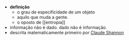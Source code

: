 ---
---

- **definição**
	- o grau de especificidade de um objeto
	- aquilo que muda a gente.
	- o oposto de [[entropia]]
- informação não é dado.
  dado não é informação.
- descrita matematicamente primeiro por [Claude Shannon](https://en.wikipedia.org/wiki/Claude_Shannon)